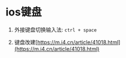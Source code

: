 # ios键盘

1. 外接键盘切换输入法: `ctrl + space`

1. 键盘改建[https://m.i4.cn/article/41018.html](https://m.i4.cn/article/41018.html)

